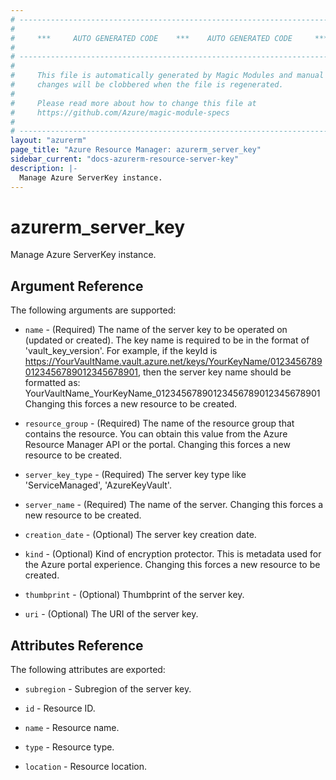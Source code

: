 ```yaml
---
# ----------------------------------------------------------------------------
#
#     ***     AUTO GENERATED CODE    ***    AUTO GENERATED CODE     ***
#
# ----------------------------------------------------------------------------
#
#     This file is automatically generated by Magic Modules and manual
#     changes will be clobbered when the file is regenerated.
#
#     Please read more about how to change this file at
#     https://github.com/Azure/magic-module-specs
#
# ----------------------------------------------------------------------------
layout: "azurerm"
page_title: "Azure Resource Manager: azurerm_server_key"
sidebar_current: "docs-azurerm-resource-server-key"
description: |-
  Manage Azure ServerKey instance.
---
```


# azurerm_server_key

Manage Azure ServerKey instance.


## Argument Reference

The following arguments are supported:

* `name` - (Required) The name of the server key to be operated on (updated or created). The key name is required to be in the format of 'vault_key_version'. For example, if the keyId is https://YourVaultName.vault.azure.net/keys/YourKeyName/01234567890123456789012345678901, then the server key name should be formatted as: YourVaultName_YourKeyName_01234567890123456789012345678901 Changing this forces a new resource to be created.

* `resource_group` - (Required) The name of the resource group that contains the resource. You can obtain this value from the Azure Resource Manager API or the portal. Changing this forces a new resource to be created.

* `server_key_type` - (Required) The server key type like 'ServiceManaged', 'AzureKeyVault'.

* `server_name` - (Required) The name of the server. Changing this forces a new resource to be created.

* `creation_date` - (Optional) The server key creation date.

* `kind` - (Optional) Kind of encryption protector. This is metadata used for the Azure portal experience. Changing this forces a new resource to be created.

* `thumbprint` - (Optional) Thumbprint of the server key.

* `uri` - (Optional) The URI of the server key.

## Attributes Reference

The following attributes are exported:

* `subregion` - Subregion of the server key.

* `id` - Resource ID.

* `name` - Resource name.

* `type` - Resource type.

* `location` - Resource location.
